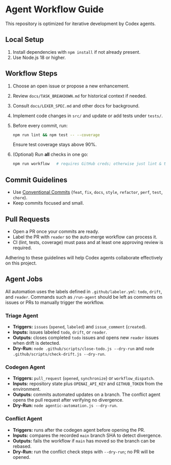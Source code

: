 # Agent Workflow Guide

This repository is optimized for iterative development by Codex agents.

## Local Setup
1. Install dependencies with `npm install` if not already present.
2. Use Node.js 18 or higher.

## Workflow Steps
1. Choose an open issue or propose a new enhancement.
2. Review `docs/TASK_BREAKDOWN.md` for historical context if needed.
3. Consult `docs/LEXER_SPEC.md` and other docs for background.
4. Implement code changes in `src/` and update or add tests under `tests/`.
5. Before every commit, run:
   ```bash
   npm run lint && npm test -- --coverage
   ```
   Ensure test coverage stays above 90%.
6. (Optional) Run **all** checks in one go:

   ```bash
   npm run workflow   # requires GitHub creds; otherwise just lint & tests run
   ```

## Commit Guidelines
- Use [Conventional Commits](https://www.conventionalcommits.org) (`feat`, `fix`, `docs`, `style`, `refactor`, `perf`, `test`, `chore`).
- Keep commits focused and small.

## Pull Requests
- Open a PR once your commits are ready.
- Label the PR with `reader` so the auto‑merge workflow can process it.
- CI (lint, tests, coverage) must pass and at least one approving review is required.

Adhering to these guidelines will help Codex agents collaborate effectively on this project.

## Agent Jobs

All automation uses the labels defined in `.github/labeler.yml`:
`todo`, `drift`, and `reader`. Commands such as `/run-agent` should be left as
comments on issues or PRs to manually trigger the workflow.

### Triage Agent
- **Triggers:** `issues` (`opened`, `labeled`) and `issue_comment` (`created`).
- **Inputs:** issues labeled `todo`, `drift`, or `reader`.
- **Outputs:** closes completed `todo` issues and opens new `reader` issues when
  drift is detected.
- **Dry‑Run:** `node .github/scripts/close-todo.js --dry-run` and
  `node .github/scripts/check-drift.js --dry-run`.

### Codegen Agent
- **Triggers:** `pull_request` (`opened`, `synchronize`) or `workflow_dispatch`.
- **Inputs:** repository state plus `OPENAI_API_KEY` and `GITHUB_TOKEN` from the
  environment.
- **Outputs:** commits automated updates on a branch. The conflict agent opens
  the pull request after verifying no divergence.
- **Dry‑Run:** `node agentic-automation.js --dry-run`.

### Conflict Agent
- **Triggers:** runs after the codegen agent before opening the PR.
- **Inputs:** compares the recorded `main` branch SHA to detect divergence.
- **Outputs:** fails the workflow if `main` has moved so the branch can be
  rebased.
- **Dry‑Run:** run the conflict check steps with `--dry-run`; no PR will be
  opened.

